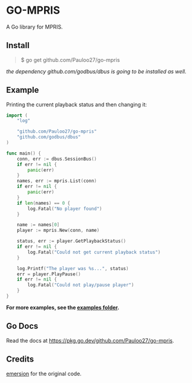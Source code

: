 # GO-MPRIS

A Go library for MPRIS.

## Install

> $ go get github.com/Pauloo27/go-mpris

_the dependency github.com/godbus/dbus is going to be installed as well._


## Example
Printing the current playback status and then changing it:
```go
import (
	"log"

	"github.com/Pauloo27/go-mpris"
	"github.com/godbus/dbus"
)

func main() {
	conn, err := dbus.SessionBus()
	if err != nil {
		panic(err)
	}
	names, err := mpris.List(conn)
	if err != nil {
		panic(err)
	}
	if len(names) == 0 {
		log.Fatal("No player found")
	}

	name := names[0]
	player := mpris.New(conn, name)

	status, err := player.GetPlaybackStatus()
	if err != nil {
		log.Fatal("Could not get current playback status")
	}

	log.Printf("The player was %s...", status)
	err = player.PlayPause()
	if err != nil {
		log.Fatal("Could not play/pause player")
	}
}
```

**For more examples, see the [examples folder](./examples).**

## Go Docs
Read the docs at https://pkg.go.dev/github.com/Pauloo27/go-mpris.

## Credits
[emersion](https://github.com/emersion/go-mpris) for the original code.

